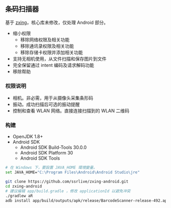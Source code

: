 ## 条码扫描器

基于 [zxing](https://github.com/zxing/zxing)，核心库未修改，仅处理 Android 部分。

- 缩小权限
  * 移除网络权限及相关功能
  * 移除通讯录权限及相关功能
  * 移除存储卡权限并添加相关功能
- 支持无相机使用，从文件扫描和保存图片到文件
- 完全保留通过 intent 编码及请求解码功能
- 移除帮助

### 权限说明

- 相机。非必需，用于从摄像头采集条形码
- 振动。成功扫描后可选的振动提醒
- 控制和查看 WLAN 网络。直接连接扫描到的 WLAN 二维码

### 构建

* OpenJDK 1.8+
* Android SDK
  - Android SDK Build-Tools 30.0.0
  - Android SDK Platform 30
  - Android SDK Tools

```bash
# 在 Windows 下，要設置 JAVA_HOME 環境變量。
set JAVA_HOME="C:\Program Files\Android\Android Studio\jre"

git clone https://github.com/ssrlive/zxing-android.git
cd zxing-android
# 建议编辑 app/build.gradle ，修改 applicationId 以避免冲突
./gradlew aR
adb install app/build/outputs/apk/release/BarcodeScanner-release-492.apk
```
